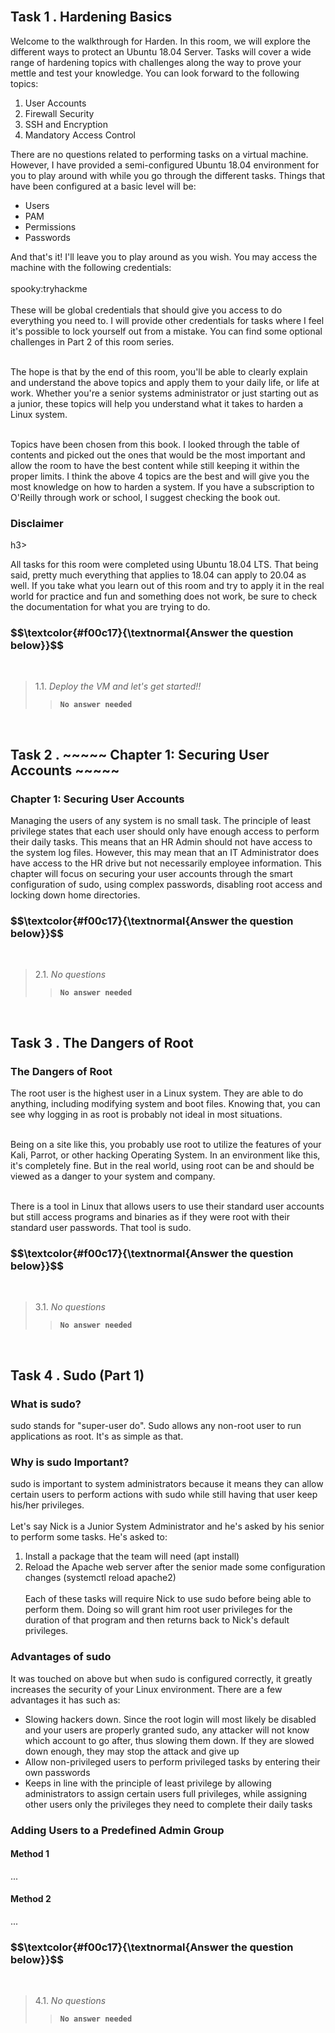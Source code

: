 



<br>

<h2>Task 1 . Hardening Basics</h2>
<p>Welcome to the walkthrough for Harden. In this room, we will explore the different ways to protect an Ubuntu 18.04 Server. Tasks will cover a wide range of hardening topics with challenges along the way to prove your mettle and test your knowledge. You can look forward to the following topics:<br>

1. User Accounts<br>
2. Firewall Security<br>
3. SSH and Encryption<br>
4. Mandatory Access Control</p>

<p>There are no questions related to performing tasks on a virtual machine. However, I have provided a semi-configured Ubuntu 18.04 environment for you to play around with while you go through the different tasks. Things that have been configured at a basic level will be:<br>

- Users<br>
- PAM<br>
- Permissions<br>
- Passwords</p>

<p>And that's it! I'll leave you to play around as you wish. You may access the machine with the following credentials:<br><br>
spooky:tryhackme<br><br>
These will be global credentials that should give you access to do everything you need to.  I will provide other credentials for tasks where I feel it's possible to lock yourself out from a mistake. You can find some optional challenges in Part 2 of this room series. <br><br>

The hope is that by the end of this room, you'll be able to clearly explain and understand the above topics and apply them to your daily life, or life at work. Whether you're a senior systems administrator or just starting out as a junior, these topics will help you understand what it takes to harden a Linux system.<br><br>

Topics have been chosen from this book. I looked through the table of contents and picked out the ones that would be the most important and allow the room to have the best content while still keeping it within the proper limits. I think the above 4 topics are the best and will give you the most knowledge on how to harden a system. If you have a subscription to O'Reilly through work or school, I suggest checking the book out.</p>

<h3>Disclaimer</h3>h3>

<p>All tasks for this room were completed using Ubuntu 18.04 LTS. That being said, pretty much everything that applies to 18.04 can apply to 20.04 as well. If you take what you learn out of this room and try to apply it in the real world for practice and fun and something does not work, be sure to check the documentation for what you are trying to do. </p>

<h3 align="left"> $$\textcolor{#f00c17}{\textnormal{Answer the question below}}$$ </h3>
<br>

> 1.1. <em>Deploy the VM and let's get started!!</em><br><a id='1.1'></a>
>> <code><strong>No answer needed</strong></code>

<br>

<h2>Task 2 . ~~~~~ Chapter 1: Securing User Accounts ~~~~~</h2>
<h3>Chapter 1: Securing User Accounts</h3>
<p>Managing the users of any system is no small task. The principle of least privilege states that each user should only have enough access to perform their daily tasks. This means that an HR Admin should not have access to the system log files. However, this may mean that an IT Administrator does have access to the HR drive but not necessarily employee information. This chapter will focus on securing your user accounts through the smart configuration of sudo, using complex passwords, disabling root access and locking down home directories.</p>

<h3 align="left"> $$\textcolor{#f00c17}{\textnormal{Answer the question below}}$$ </h3>
<br>

> 2.1. <em>No questions</em><br><a id='2.1'></a>
>> <code><strong>No answer needed</strong></code>

<br>

<h2>Task 3 . The Dangers of Root</h2>
<h3>The Dangers of Root</h3>
<p>The root user is the highest user in a Linux system. They are able to do anything, including modifying system and boot files.  Knowing that, you can see why logging in as root is probably not ideal in most situations.<br><br>

Being on a site like this, you probably use root to utilize the features of your Kali, Parrot, or other hacking Operating System.  In an environment like this, it's completely fine. But in the real world, using root can be and should be viewed as a danger to your system and company.<br><br>

There is a tool in Linux that allows users to use their standard user accounts but still access programs and binaries as if they were root with their standard user passwords. That tool is sudo.</p>

<h3 align="left"> $$\textcolor{#f00c17}{\textnormal{Answer the question below}}$$ </h3>
<br>

> 3.1. <em>No questions</em><br><a id='3.1'></a>
>> <code><strong>No answer needed</strong></code>

<br>

<h2>Task 4 . Sudo (Part 1)</h2>
<h3>What is sudo?</h3>
<p>sudo stands for "super-user do". Sudo allows any non-root user to run applications as root. It's as simple as that.</p>

<h3>Why is sudo Important?</h3>
<p>sudo is important to system administrators because it means they can allow certain users to perform actions with sudo while still having that user keep his/her privileges.<br><br>
Let's say Nick is a Junior System Administrator and he's asked by his senior to perform some tasks. He's asked to:<br>

1. Install a package that the team will need (apt install)<br>
2. Reload the Apache web server after the senior made some configuration changes (systemctl reload apache2)<br><br>
Each of these tasks will require Nick to use sudo before being able to perform them. Doing so will grant him root user privileges for the duration of that program and then returns back to Nick's default privileges.</p>

<h3>Advantages of sudo</h3>
<p>It was touched on above but when sudo is configured correctly, it greatly increases the security of your Linux environment. There are a few advantages it has such as:<br>

- Slowing hackers down. Since the root login will most likely be disabled and your users are properly granted sudo, any attacker will not know which account to go after, thus slowing them down. If they are slowed down enough, they may stop the attack and give up<br>
- Allow non-privileged users to perform privileged tasks by entering their own passwords<br>
- Keeps in line with the principle of least privilege by allowing administrators to assign certain users full privileges, while assigning other users only the privileges they need to complete their daily tasks</p>

<h3>﻿Adding Users to a Predefined Admin Group</h3>
<h4>Method 1</h4>
<p>...</p>

<h4>Method 2</h4>
<p>...</p>


<h3 align="left"> $$\textcolor{#f00c17}{\textnormal{Answer the question below}}$$ </h3>
<br>

> 4.1. <em>No questions</em><br><a id='4.1'></a>
>> <code><strong>No answer needed</strong></code>

<br>
